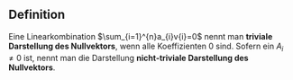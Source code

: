 ## Definition
Eine Linearkombination $\sum_{i=1}^{n}a_{i}v{i}=0$ nennt man **triviale Darstellung des Nullvektors**, wenn alle Koeffizienten 0 sind. Sofern ein $A_{i} \neq 0$ ist, nennt man die Darstellung **nicht-triviale Darstellung des Nullvektors**.

